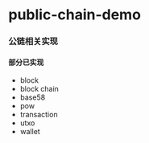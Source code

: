 # public-chain-demo

### 公链相关实现
#### 部分已实现
- block
- block chain
- base58
- pow
- transaction
- utxo
- wallet
